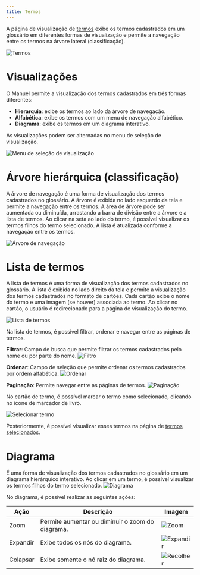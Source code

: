 ```yaml
---
title: Termos
---
```


A página de visualização de [termos](/termos) exibe os termos cadastrados em um glossário em diferentes formas de visualização e permite a navegação entre os termos na árvore lateral (classificação).

![Termos](guide/public/termos.png)

# Visualizações 

O Manuel permite a visualização dos termos cadastrados em três formas diferentes:

- **Hierarquia**: exibe os termos ao lado da árvore de navegação.
- **Alfabética**: exibe os termos com um menu de navegação alfabético.
- **Diagrama**: exibe os termos em um diagrama interativo.

As visualizações podem ser alternadas no menu de seleção de visualização.

![Menu de seleção de visualização](guide/public/menu-visualizacao.png)


# Árvore hierárquica (classificação)

A árvore de navegação é uma forma de visualização dos termos cadastrados no glossário. A árvore é exibida no lado esquerdo da tela e permite a navegação entre os termos. A área de árvore pode ser aumentada ou diminuída, arrastando a barra de divisão entre a árvore e a lista de termos. Ao clicar na seta ao lado do termo, é possível visualizar os termos filhos do termo selecionado. A lista é atualizada conforme a navegação entre os termos.

![Árvore de navegação](guide/public/arvore-navegacao.png)


# Lista de termos

A lista de termos é uma forma de visualização dos termos cadastrados no glossário. A lista é exibida no lado direito da tela e permite a visualização dos termos cadastrados no formato de cartões. Cada cartão exibe o nome do termo e uma imagem (se houver) associada ao termo. Ao clicar no cartão, o usuário é redirecionado para a página de visualização do termo.

![Lista de termos](guide/public/lista-termos.png)

Na lista de termos, é possível filtrar, ordenar e navegar entre as páginas de termos.

**Filtrar**: Campo de busca que permite filtrar os termos cadastrados pelo nome ou por parte do nome.
![Filtro](guide/public/filtro.png)

**Ordenar**: Campo de seleção que permite ordenar os termos cadastrados por ordem alfabética.
![Ordenar](guide/public/botao-ordenar.png)

**Paginação**: Permite navegar entre as páginas de termos.
![Paginação](guide/public/paginacao.png)


No cartão de termo, é possível marcar o termo como selecionado, clicando no ícone de marcador de livro. 

![Selecionar termo](guide/public/selecionar-termo.png)

Posteriormente, é possível visualizar esses termos na página de [termos selecionados](/termos/selecionados).


# Diagrama

É uma forma de visualização dos termos cadastrados no glossário em um diagrama hierárquico interativo. Ao clicar em um termo, é possível visualizar os termos filhos do termo selecionado. 
![Diagrama](guide/public/diagrama.png)

No diagrama, é possível realizar as seguintes ações:

| Ação | Descrição | Imagem |
|------|-----------| ------|
| Zoom | Permite aumentar ou diminuir o zoom do diagrama. | ![Zoom](guide/public/botao-zoom.png) |
| Expandir | Exibe todos os nós do diagrama. | ![Expandir](guide/public/botao-expandir.png) |
| Colapsar | Exibe somente o nó raiz do diagrama. | ![Recolher](guide/public/botao-recolher.png) |